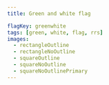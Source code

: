 ```yaml
---
title: Green and white flag

flagKey: greenwhite
tags: [green, white, flag, rrs]
images:
  - rectangleOutline
  - rectangleNoOutline
  - squareOutline
  - squareNoOutline
  - squareNoOutlinePrimary
---
```

